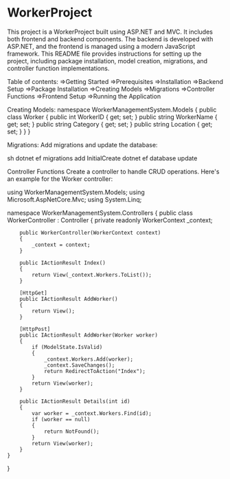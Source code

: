 # WorkerProject
This project is a  WorkerProject built using ASP.NET and  MVC. It includes both frontend and backend components. The backend is developed with ASP.NET, and the frontend is managed using a modern JavaScript framework. This README file provides instructions for setting up the project, including package installation, model creation, migrations, and controller function implementations.

Table of contents:
=>Getting Started
=>Prerequisites
=>Installation
=>Backend Setup
=>Package Installation
=>Creating Models
=>Migrations
=>Controller Functions
=>Frontend Setup
=>Running the Application

Creating Models:
namespace WorkerManagementSystem.Models
{
    public class Worker
    {
        public int WorkerID { get; set; }
        public string WorkerName { get; set; }
        public string Category { get; set; }
        public string Location { get; set; }
    }
}

Migrations:
Add migrations and update the database:

sh
dotnet ef migrations add InitialCreate
dotnet ef database update


Controller Functions
Create a controller to handle CRUD operations. Here's an example for the Worker controller:

using WorkerManagementSystem.Models;
using Microsoft.AspNetCore.Mvc;
using System.Linq;

namespace WorkerManagementSystem.Controllers
{
    public class WorkerController : Controller
    {
        private readonly WorkerContext _context;

        public WorkerController(WorkerContext context)
        {
            _context = context;
        }

        public IActionResult Index()
        {
            return View(_context.Workers.ToList());
        }

        [HttpGet]
        public IActionResult AddWorker()
        {
            return View();
        }

        [HttpPost]
        public IActionResult AddWorker(Worker worker)
        {
            if (ModelState.IsValid)
            {
                _context.Workers.Add(worker);
                _context.SaveChanges();
                return RedirectToAction("Index");
            }
            return View(worker);
        }

        public IActionResult Details(int id)
        {
            var worker = _context.Workers.Find(id);
            if (worker == null)
            {
                return NotFound();
            }
            return View(worker);
        }
    }
}


